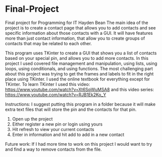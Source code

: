 # Final-Project
Final project for Programming for IT
Hayden Bean
The main idea of the project is to create a contact page that allows you to add contacts and see specific information about those contacts with a GUI. It will have features more than just contact information, that allow you to create groups of contacts that may be related to each other.  

This program uses TKinter to create a GUI that shows you a list of contacts based on your special pin, and allows you to add more contacts.
In this project I used covered file management and manipulation, using lists, using loops, using conditionals, and using functions.
The most challenging part about this project was trying to get the frames and labels to fit in the right place using TKinter.
I used the online textbook for everything except for TKinter. To learn TKinter I used this video: https://www.youtube.com/watch?v=Xt6SqWuMSA8 and this video series: https://www.youtube.com/watch?v=RJB1Ek2Ko_Y

Instructions:
I suggest putting this program in a folder because it will make extra text files that will store the pin and the contacts for that pin.
1. Open up the project
2. Either register a new pin or login using yours
3. Hit refresh to view your current contacts
4. Enter in information and hit add to add in a new contact

Future work:
If I had more time to work on this project I would want to try and find a way to remove contacts from the file.


